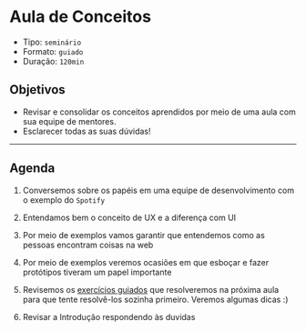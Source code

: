 # Aula de Conceitos

* Tipo: `seminário`
* Formato: `guiado`
* Duração: `120min`

## Objetivos

* Revisar e consolidar os conceitos aprendidos por meio de uma aula com sua
  equipe de mentores.
* Esclarecer todas as suas dúvidas!

***

## Agenda

1. Conversemos sobre os papéis em uma equipe de desenvolvimento com o exemplo
   do `Spotify`

   <!--

   Podemos começar refletindo com as alunas: que papéis podemos encontrar no
   Spotify?

   Quem achamos que pode ser responsável por:

   - O produto resolva os problemas dos usuários. Como por exemplo, ter contas
     familiares
   - A interface seja fácil de usar e tenha toda a marca característica do
     Spotify (verde e preto)
   - Todas as músicas sejam fáceis de encontrar e sejam salvas de uma maneira
     que sua reprodução seja fácil

   Papéis:

   - Designer de UX: é o gerente
   - Designer Visual:
   - Desenvolvedor front-end:
   - Desenvolvedor back-end:
   - QA:
   - cientista de dados:
   - gerente de produto:
   - Gerente de projetos:

   -->

2. Entendamos bem o conceito de UX e a diferença com UI

   <!--

   Aqui explicamos o que é UI e fazemos o relacionamento diretamente com a GUI. Um pouco de história. Começou-se a usar a GUI quando a Apple lançou seu primeiro computador.
   Já que  ter um mouse e uma maneira de interagir diferente da tela preta + comandos, começou a se referir a ele como Graphical User Interface.
   Um termo quemudou ao longo dos anos para apenas UI. Porém, isso pode criar muita confusão agora que estamos falando de Voice UIs.

   -->

3. Por meio de exemplos vamos garantir que entendemos como as pessoas encontram
   coisas na web

   <!--

   Você se lembra da última vez que quis ir ao cinema?

   * Você sabia que filme você veria?
   * Você sabia a qual cinema você iria?
   * Você sabia que horas era a sessão?

   Nós planejamos uma visita ao cinema nesse momento e revisamos as diferentes formas onde encontramos coisas na web dependendo do contexto.

   -->

4. Por meio de exemplos veremos ocasiões em que esboçar e fazer protótipos
   tiveram um papel importante

   <!--

   Vamos assistir aos seguintes vídeos e discutir: https://youtu.be/9wQkLthhHKA e https://www.youtube.com/watch?v=r36NNGzNvjo. A principal reflexão é a economia e o número de iterações que podem ser feitas no papel.

   -->

5. Revisemos os [exercícios guiados](08-ejercicios-guiados) que resolveremos na
   próxima aula para que tente resolvê-los sozinha primeiro.
   Veremos algumas dicas :\)

   <!--

   Deixe claro que podem trazer suas propostas. E que sua criatividade baseada em teoria e em sua curiosidade são valorizadas.

   -->

6. Revisar a Introdução respondendo às duvidas
